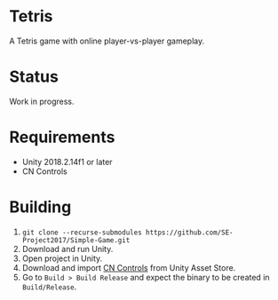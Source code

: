 # Tetris

A Tetris game with online player-vs-player gameplay.

# Status

Work in progress.

# Requirements

- Unity 2018.2.14f1 or later
- CN Controls

# Building

1.  `git clone --recurse-submodules https://github.com/SE-Project2017/Simple-Game.git`
2.  Download and run Unity.
3.  Open project in Unity.
4.  Download and import [CN Controls](https://www.assetstore.unity3d.com/en/#!/content/15233)
    from Unity Asset Store.
5.  Go to `Build > Build Release` and expect the binary to be created in `Build/Release`.
